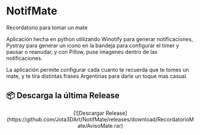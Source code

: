# NotifMate
Recordatorio para tomar un mate

Aplicación hecha en python utilizando Winotify para generar notificaciones, Pystray para generar un icono en la bandeja para configurar el timer y pausar o reanudar, y con Pillow, puse imagenes dentro de las notificaciones.

La aplicación permite configurar cada cuanto te recuerda que te tomes un mate, y te tira distintas frases Argentinas para darle un toque mas casual.

## 📦 Descarga la última Release

<p align="center">
  [![Descargar Release](https://github.com/Jota3DArt/NotifMate/releases/download/RecordatorioMate/AvisoMate.rar)
</p>
